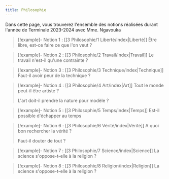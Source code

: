 ```yaml
---
title: Philosophie
---
```

Dans cette page, vous trouverez l'ensemble des notions réalisées durant l'année de Terminale 2023-2024 avec Mme. Ngavouka


> [!example]- Notion 1 : [[3 Philosophie/1 Liberté/index|Liberté]]
 > Être libre, est-ce faire ce que l'on veut ? 

> [!example]- Notion 2 : [[3 Philosophie/2 Travail/index|Travail]]
 > Le travail n'est-il qu'une contrainte ? 

> [!example]- Notion 3 : [[3 Philosophie/3 Technique/index|Technique]]
 > Faut-il avoir peur de la technique ? 

> [!example]- Notion 4 : [[3 Philosophie/4 Art/index|Art]]
 > Tout le monde peut-il être artiste ?
 > 
 > L'art doit-il prendre la nature pour modèle ? 

> [!example]- Notion 5 : [[3 Philosophie/5 Temps/index|Temps]]
 > Est-il possible d'échapper au temps 

> [!example]- Notion 6 : [[3 Philosophie/6 Vérité/index|Vérité]]
 > A quoi bon rechercher la vérité ? 
 > 
 > Faut-il douter de tout ? 
 
> [!example]- Notion 7 : [[3 Philosophie/7 Science/index|Science]]
 > La science s'oppose-t-elle à la religion ? 

> [!example]- Notion 8 : [[3 Philosophie/8 Religion/index|Religion]]
 > La science s'oppose-t-elle à la religion ? 
